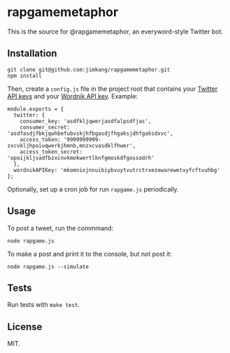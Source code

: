 rapgamemetaphor
==================

This is the source for @rapgamemetaphor, an everyword-style Twitter bot.

Installation
------------

    git clone git@github.com:jimkang/rapgamemetaphor.git
    npm install

Then, create a `config.js` file in the project root that contains your [Twitter API keys](https://apps.twitter.com/) and your [Wordnik API key](http://developer.wordnik.com/). Example:

    module.exports = {
      twitter: {
        consumer_key: 'asdfkljqwerjasdfalpsdfjas',
        consumer_secret: 'asdfasdjfbkjqwhbefubvskjhfbgasdjfhgaksjdhfgaksdxvc',
        access_token: '9999999999-zxcvkljhpoiuqwerkjhmnb,mnzxcvasdklfhwer',
        access_token_secret: 'opoijkljsadfbzxcnvkmokwertlknfgmoskdfgossodrh'
      },
      wordnikAPIKey: 'mkomniojnnuibiybvuytvutrctrxezewarewetxyfcftvuhbg'
    };

Optionally, set up a cron job for run `rapgame.js` periodically.

Usage
-----

To post a tweet, run the commmand:

    node rapgame.js

To make a post and print it to the console, but not post it:

    node rapgame.js --simulate

Tests
-----

Run tests with `make test`.


License
-------

MIT.
